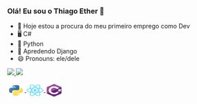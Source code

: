 ### Olá! Eu sou o Thiago Ether 👋

- 🔭 Hoje estou a procura do meu primeiro emprego como Dev
- 🖥️ C#
- 🐍 Python
- 🐍 Apredendo Django
- 😄 Pronouns: ele/dele

<div>
    <a href="https://github.com/thiagoether">
        <img height="180em" src="https://github-readme-stats.vercel.app/api?username=thiagoether&show_icons=true&theme=dracula&include_all_commits=true&count_private=true"/>
        <img height="180em" src="https://github-readme-stats.vercel.app/api/top-langs/?username=thiagoether&layout=compact&langs_count=16&theme=dracula"/>
</div>

<div style="display: inline_block"><br>
    <img align="center" alt="Thiago-Python" height="30" width="40" src="https://raw.githubusercontent.com/devicons/devicon/master/icons/python/python-original.svg"> 
    <img align="center" alt="Thiago-Js" height="30" width="40" src="https://raw.githubusercontent.com/devicons/devicon/master/icons/react/react-original.svg">
    <img align="center" alt="Thiago-C#" height="30" width="40" src="https://raw.githubusercontent.com/devicons/devicon/master/icons/csharp/csharp-original.svg">
</div>
